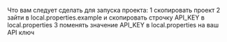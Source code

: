 Что вам следует сделать для запуска проекта:
1 скопировать проект
2 зайти в local.properties.example и скопировать строчку API_KEY в local.properties
3 поменять значение API_KEY в local.properties на ваш API ключ
